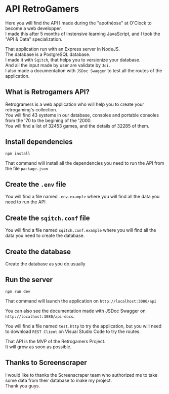 # API RetroGamers

Here you will find the API I made during the "apothéose" at O'Clock to become a web developper.  
I made this after 5 months of instensive learning JavaScript, and I took the "API & Data" specialization.

That application run with an Express server in NodeJS.  
The database is a PostgreSQL database.  
I made it with `Sqitch`, that helps you to versionize your database.  
And all the input made by user are validate by `Joi`.  
I also made a documentation with `JSDoc Swagger` to test all the routes of the application.

## What is Retrogamers API?

Retrogramers is a web application who will help you to create your retrogaming's collection.  
You will find 43 systems in our database, consoles and portable consoles from the '70 to the begining of the '2000.  
You will find a list of 32453 games, and the details of 32285 of them.

## Install dependencies

```shell
npm install
```

That command will install all the dependencies you need to run the API from the file `package.json`

## Create the `.env` file

You will find a file named `.env.example` where you will find all the data you need to run the API

## Create the `sqitch.conf` file

You will find a file named `sqitch.conf.example` where you will find all the data you need to create the database.

## Create the database

Create the database as you do usually

## Run the server

```shell
npm run dev
```

That command will launch the application on `http://localhost:3080/api`

You can also see the documentation made with JSDoc Swagger on `http://localhost:3080/api-docs`.  

You will find a file named `test.http` to try the application, but you will need to download `REST Client` on Visual Studio Code to try the routes.

That API is the MVP of the Retrogamers Project.  
It will grow as soon as possible.
  
## Thanks to Screenscraper

I would like to thanks the Screenscraper team who authorized me to take some data from their database to make my project.  
Thank you guys.
